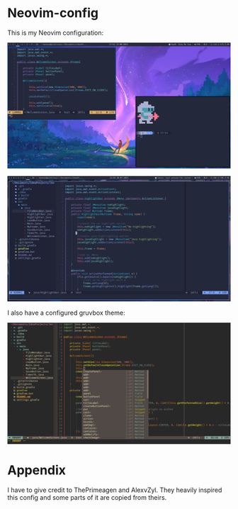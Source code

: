 # Neovim-config

This is my Neovim configuration: 

![Alt text](https://github.com/w8ste/screenshots/blob/main/nfloat_nvim.png)


![Alt text](https://github.com/w8ste/screenshots/blob/main/nvim_2.png)

I also have a configured gruvbox theme:

![Alt text](https://github.com/w8ste/screenshots/blob/main/nvim.png)

# Appendix 
I have to give credit to ThePrimeagen and AlexvZyl. They heavily inspired this config and some 
parts of it are copied from theirs.
